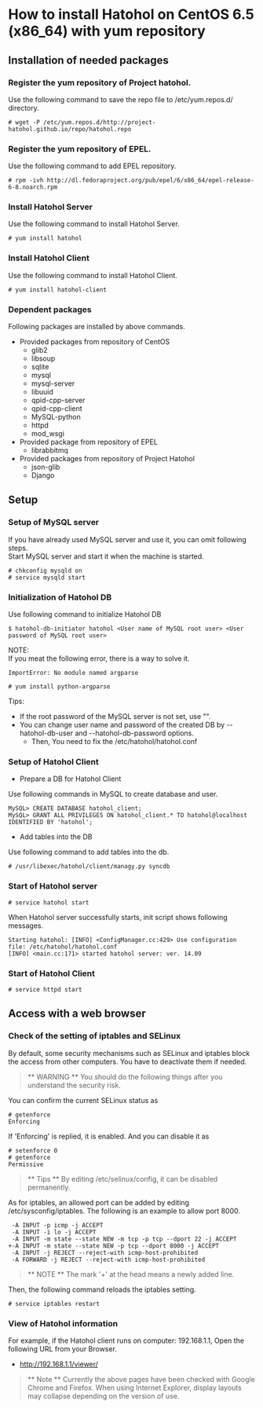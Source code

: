 How to install Hatohol on CentOS 6.5 (x86_64) with yum repository
=================================================================

Installation of needed packages
-------------------------------
### Register the yum repository of Project hatohol.
Use the following command to save the repo file to /etc/yum.repos.d/ directory.

    # wget -P /etc/yum.repos.d/http://project-hatohol.github.io/repo/hatohol.repo

### Register the yum repository of EPEL.
Use the following command to add EPEL repository.

    # rpm -ivh http://dl.fedoraproject.org/pub/epel/6/x86_64/epel-release-6-8.noarch.rpm

### Install Hatohol Server
Use the following command to install Hatohol Server.

    # yum install hatohol

### Install Hatohol Client
Use the following command to install Hatohol Client.

    # yum install hatohol-client

### Dependent packages
Following packages are installed by above commands.

- Provided packages from repository of CentOS 
  - glib2
  - libsoup
  - sqlite
  - mysql
  - mysql-server
  - libuuid
  - qpid-cpp-server
  - qpid-cpp-client
  - MySQL-python
  - httpd
  - mod_wsgi
- Provided package from repository of EPEL
  - librabbitmq
- Provided packages from repository of Project Hatohol
  - json-glib
  - Django

Setup
-----
### Setup of MySQL server
If you have already used MySQL server and use it, you can omit following steps.  
Start MySQL server and start it when the machine is started.

    # chkconfig mysqld on
    # service mysqld start

### Initialization of Hatohol DB
Use following command to initialize Hatohol DB

    $ hatohol-db-initiator hatohol <User name of MySQL root user> <User password of MySQL root user>

NOTE:  
If you meat the following error, there is a way to solve it.

    ImportError: No module named argparse

    # yum install python-argparse

Tips:  
- If the root password of the MySQL server is not set, use "".
- You can change user name and password of the created DB by --hatohol-db-user and --hatohol-db-password options.
  - Then, You need to fix the /etc/hatohol/hatohol.conf

### Setup of Hatohol Client
- Prepare a DB for Hatohol Client

Use following commands in MySQL to create database and user.

    MySQL> CREATE DATABASE hatohol_client;
    MySQL> GRANT ALL PRIVILEGES ON hatohol_client.* TO hatohol@localhost IDENTIFIED BY 'hatohol';

- Add tables into the DB

Use following command to add tables into the db.

    # /usr/libexec/hatohol/client/managy.py syncdb

### Start of Hatohol server

    # service hatohol start

When Hatohol server successfully starts, init script shows following messages.

    Starting hatohol: [INFO] <ConfigManager.cc:429> Use configuration file: /etc/hatohol/hatohol.conf
    [INFO] <main.cc:171> started hatohol server: ver. 14.09

### Start of Hatohol Client

    # service httpd start

Access with a web browser
------------------------
### Check of the setting of iptables and SELinux
By default, some security mechanisms such as SELinux and iptables block the access from other computers.
You have to deactivate them if needed.
> ** WARNING **
> You should do the following things after you understand the security risk.

You can confirm the current SELinux status as

    # getenforce
    Enforcing

If 'Enforcing' is replied, it is enabled. And you can disable it as

    # setenforce 0
    # getenforce
    Permissive

> ** Tips **
> By editing /etc/selinux/config, it can be disabled permanently.

As for iptables, an allowed port can be added by editing /etc/sysconfig/iptables.
The following is an example to allow port 8000.

     -A INPUT -p icmp -j ACCEPT
     -A INPUT -i lo -j ACCEPT
     -A INPUT -m state --state NEW -m tcp -p tcp --dport 22 -j ACCEPT
    +-A INPUT -m state --state NEW -p tcp --dport 8000 -j ACCEPT
     -A INPUT -j REJECT --reject-with icmp-host-prohibited
     -A FORWARD -j REJECT --reject-with icmp-host-prohibited

> ** NOTE ** The mark '+' at the head means a newly added line.

Then, the following command reloads the iptables setting.

    # service iptables restart

### View of Hatohol information
For example, if the Hatohol client runs on computer: 192.168.1.1,
Open the following URL from your Browser.

- http://192.168.1.1/viewer/

> ** Note **
> Currently the above pages have been checked with Google Chrome and Firefox.
> When using Internet Explorer, display layouts may collapse depending on the version of use.
